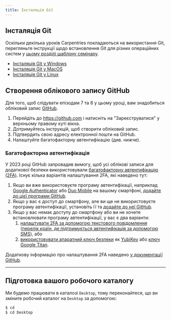 ```yaml
---
title: Інсталяція Git
---
```


## Інсталяція Git

Оскільки декілька уроків Carpentries покладаються на використання Git, перегляньте інструкції щодо встановлення Git для різних операційних систем у [цьому розділі шаблону семінару][workshop-setup].

- [Інсталяція Git у Windows][workshop-setup]
- [Інсталяція Git у MacOS][workshop-setup]
- [Інсталяція Git у Linux][workshop-setup]

## Створення облікового запису GitHub

Для того, щоб слідувати епізодам 7 та 8 у цьому уроці, вам знадобиться обліковий запис [GitHub](https://github.com).

1. Перейдіть до <https://github.com> і натисніть на "Зареєструватися" у верхньому правому куті вікна.
2. Дотримуйтесь інструкцій, щоб створити обліковий запис.
3. Підтвердить свою адресу електронної пошти на GitHub.
4. Налаштуйте багатофакторну автентифікацію (див. нижче).

### Багатофакторна автентифікація

У 2023 році GitHub запровадив вимогу, щоб усі облікові записи для додаткової безпеки використовували [багатофакторну автентифікацію (2FA)](https://docs.github.com/en/authentication/securing-your-account-with-two-factor-authentication-2fa/about-two-factor-authentication).
Існує кілька варіантів налаштування 2FA, які наведено тут:

1. Якщо ви вже використовуєте програму автентифікації, наприклад [Google Authenticator](https://support.google.com/accounts/answer/1066447?hl=uk\&co=GENIE.Platform%3DiOS\&oco=0) або [Duo Mobile](https://duo.com/product/multi-factor-authentication-mfa/duo-mobile-app) на вашому смартфоні, [додайте до цієї програми GitHub](https://docs.github.com/en/authentication/securing-your-account-with-two-factor-authentication-2fa/configuring-two-factor-authentication#configuring-two-factor-authentication-using-a-totp-mobile-app).
2. Якщо у вас є доступ до смартфону, але ви ще не використовуєте програму автентифікації, установіть її та [додайте до неї GitHub](https://docs.github.com/en/authentication/securing-your-account-with-two-factor-authentication-2fa/configuring-two-factor-authentication#configuring-two-factor-authentication-using-a-totp-mobile-app).
3. Якщо у вас немає доступу до смартфону або ви не хочете встановлювати програму автентифікації, у вас є два варіанти:
   1. [налаштувати 2FA за допомогою текстового повідомлення](https://docs.github.com/en/authentication/securing-your-account-with-two-factor-authentication-2fa/configuring-two-factor-authentication#configuring-two-factor-authentication-using-text-messages)
      ([перелік країн, де підтримується автентифікація за допомогою SMS](https://docs.github.com/en/authentication/securing-your-account-with-two-factor-authentication-2fa/countries-where-sms-authentication-is-supported)), або
   2. [використовувати апаратний ключ безпеки](https://docs.github.com/en/authentication/securing-your-account-with-two-factor-authentication-2fa/configuring-two-factor-authentication#configuring-two-factor-authentication-using-a-security-key) як [YubiKey](https://www.yubico.com/products/yubikey-5-overview/) або [ключ Google Titan](https://store.google.com/us/product/titan_security_key?hl=en-US\&pli=1).

Додаткову інформацію про налаштування 2FA наведено [у документації GitHub](https://docs.github.com/en/authentication/securing-your-account-with-two-factor-authentication-2fa/configuring-two-factor-authentication).

----------------

## Підготовка вашого робочого каталогу

Ми будемо працювати в каталозі `Desktop`, тому переконайтеся, що ви зміните робочий каталог на `Desktop` за допомогою:

```bash
$ cd
$ cd Desktop
```

[workshop-setup]: https://carpentries.github.io/workshop-template/install_instructions/#git
